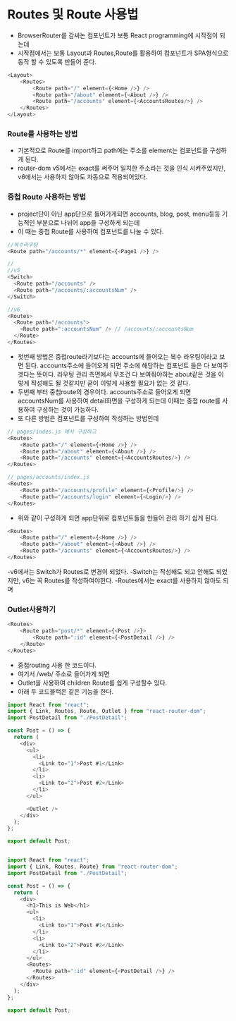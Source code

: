 # Routes 및 Route 사용법  
- BrowserRouter를 감싸논 컴포넌트가 보통 React programming에 시작점이 되는데 
- 시작점에서는 보통 Layout과 Routes,Route를 활용하여 컴포넌트가 SPA형식으로 동작 할 수 있도록 만들어 준다.

```js 
<Layout>
    <Routes>
        <Route path="/" element={<Home />} />
        <Route path="/about" element={<About />} />
        <Route path="/accounts" element={<AccountsRoutes/>} />
    </Routes>
</Layout>
```
### Route를 사용하는 방법
- 기본적으로 Route를 import하고 path에는 주소를 element는 컴포넌트를 구성하게 된다.
- router-dom v5에서는 exact를 써주어 일치한 주소라는 것을 인식 시켜주었지만, v6에서는 사용하지 않아도 자동으로 적용되어있다.

### 중첩 Route 사용하는 방법
- project단이 아닌 app단으로 들어가게되면 accounts, blog, post, menu등등 기능적인 부분으로 나뉘어 app을 구성하게 되는데 
- 이 때는 중첩 Route를 사용하여 컴포넌트를 나눌 수 있다.
```js
//복수라우팅
<Route path="/accounts/*" element={<Page1 />} />

//
//v5
<Switch>
  <Route path="/accounts" />
  <Route path="/accounts/:accountsNum" />
</Switch>

//v6
<Routes>
  <Route path="/accounts">
    <Route path=":accountsNum" /> // /accounts/:accountsNum
  </Route>
</Routes>
```
- 첫번째 방법은 중첩route라기보다는 accounts에 들어오는 복수 라우팅이라고 보면 된다. accounts주소에 들어오게 되면 주소에 해당하는 컴포넌트 들은 다 보여주겟다는 뜻이다. 라우팅 관리 측면에서 무조건 다 보여줘야하는 about같은 것을 이렇게 작성해도 될 것같지만 굳이 이렇게 사용할 필요가 없는 것 같다.
- 두번째 부터 중첩route의 경우이다. accounts주소로 들어오게 되면 accountsNum를 사용하여 detail화면을 구성하게 되는데 이때는 중첩 route를 사용하여 구성하는 것이 가능하다.
- 또 다른 방법은 컴포넌트를 구성하여 작성하는 방법인데
```js 
// pages/indes.js 에서 구성하고 
<Routes>
    <Route path="/" element={<Home />} />
    <Route path="/about" element={<About />} />
    <Route path="/accounts" element={<AccountsRoutes/>} />
</Routes>

// pages/accounts/index.js
<Routes>
    <Route path="/accounts/profile" element={<Profile/>} />
    <Route path="/accounts/login" element={<Login/>} />
</Routes>
```
- 위와 같이 구성하게 되면 app단위로 컴포넌트들을 만들어 관리 하기 쉽게 된다.

```js
<Routes>
    <Route path="/" element={<Home />} />
    <Route path="/about" element={<About />} />
    <Route path="/accounts" element={<AccountsRoutes/>} />
</Routes>
```
-v6에서는 Switch가 Routes로 변경이 되었다.
-Switch는 작성해도 되고 안해도 되었지만, v6는 꼭 Routes를 작성하여야한다.
-Routes에서는 exact를 사용하지 않아도 되며


### Outlet사용하기 
```js
<Routes>
    <Route path="post/*" element={<Post />}>
        <Route path=":id" element={<PostDetail />} />
    </Route>
</Routes>
```
- 중첩routing 사용 한 코드이다.
- 여기서 /web/ 주소로 들어가게 되면
- Outlet을 사용하여 children Route를 쉽게 구성할수 있다.
- 아래 두 코드블럭은 같은 기능을 한다.
```js
import React from "react";
import { Link, Routes, Route, Outlet } from "react-router-dom";
import PostDetail from "./PostDetail";

const Post = () => {
  return (
    <div>
      <ul>
        <li>
          <Link to="1">Post #1</Link>
        </li>
        <li>
          <Link to="2">Post #2</Link>
        </li>
      </ul>

      <Outlet />
    </div>
  );
};

export default Post;
```
```js

import React from "react";
import { Link, Routes, Route} from "react-router-dom";
import PostDetail from "./PostDetail";

const Post = () => {
  return (
    <div>
      <h1>This is Web</h1>
      <ul>
        <li>
          <Link to="1">Post #1</Link>
        </li>
        <li>
          <Link to="2">Post #2</Link>
        </li>
      </ul>
      <Routes>
        <Route path=":id" element={<PostDetail />} />
      </Routes>
    </div>
  );
};

export default Post;
```
